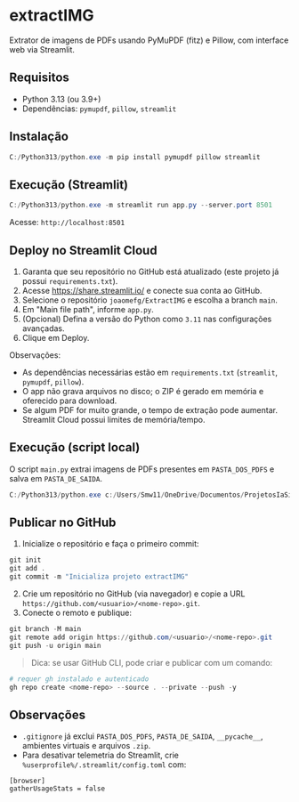 # extractIMG

Extrator de imagens de PDFs usando PyMuPDF (fitz) e Pillow, com interface web via Streamlit.

## Requisitos
- Python 3.13 (ou 3.9+)
- Dependências: `pymupdf`, `pillow`, `streamlit`

## Instalação
```powershell
C:/Python313/python.exe -m pip install pymupdf pillow streamlit
```

## Execução (Streamlit)
```powershell
C:/Python313/python.exe -m streamlit run app.py --server.port 8501
```
Acesse: `http://localhost:8501`

## Deploy no Streamlit Cloud
1. Garanta que seu repositório no GitHub está atualizado (este projeto já possui `requirements.txt`).
2. Acesse https://share.streamlit.io/ e conecte sua conta ao GitHub.
3. Selecione o repositório `joaomefg/ExtractIMG` e escolha a branch `main`.
4. Em "Main file path", informe `app.py`.
5. (Opcional) Defina a versão do Python como `3.11` nas configurações avançadas.
6. Clique em Deploy.

Observações:
- As dependências necessárias estão em `requirements.txt` (`streamlit`, `pymupdf`, `pillow`).
- O app não grava arquivos no disco; o ZIP é gerado em memória e oferecido para download.
- Se algum PDF for muito grande, o tempo de extração pode aumentar. Streamlit Cloud possui limites de memória/tempo.

## Execução (script local)
O script `main.py` extrai imagens de PDFs presentes em `PASTA_DOS_PDFS` e salva em `PASTA_DE_SAIDA`.
```powershell
C:/Python313/python.exe c:/Users/Smw11/OneDrive/Documentos/ProjetosIaSites/extractIMG/main.py
```

## Publicar no GitHub
1. Inicialize o repositório e faça o primeiro commit:
```powershell
git init
git add .
git commit -m "Inicializa projeto extractIMG"
```
2. Crie um repositório no GitHub (via navegador) e copie a URL `https://github.com/<usuario>/<nome-repo>.git`.
3. Conecte o remoto e publique:
```powershell
git branch -M main
git remote add origin https://github.com/<usuario>/<nome-repo>.git
git push -u origin main
```

> Dica: se usar GitHub CLI, pode criar e publicar com um comando:
```powershell
# requer gh instalado e autenticado
gh repo create <nome-repo> --source . --private --push -y
```

## Observações
- `.gitignore` já exclui `PASTA_DOS_PDFS`, `PASTA_DE_SAIDA`, `__pycache__`, ambientes virtuais e arquivos `.zip`.
- Para desativar telemetria do Streamlit, crie `%userprofile%/.streamlit/config.toml` com:
```
[browser]
gatherUsageStats = false
```
